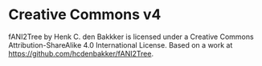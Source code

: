 # Creative Commons v4

fANI2Tree by Henk C. den Bakkker is licensed under a Creative Commons Attribution-ShareAlike 4.0 International License.
Based on a work at https://github.com/hcdenbakker/fANI2Tree.
